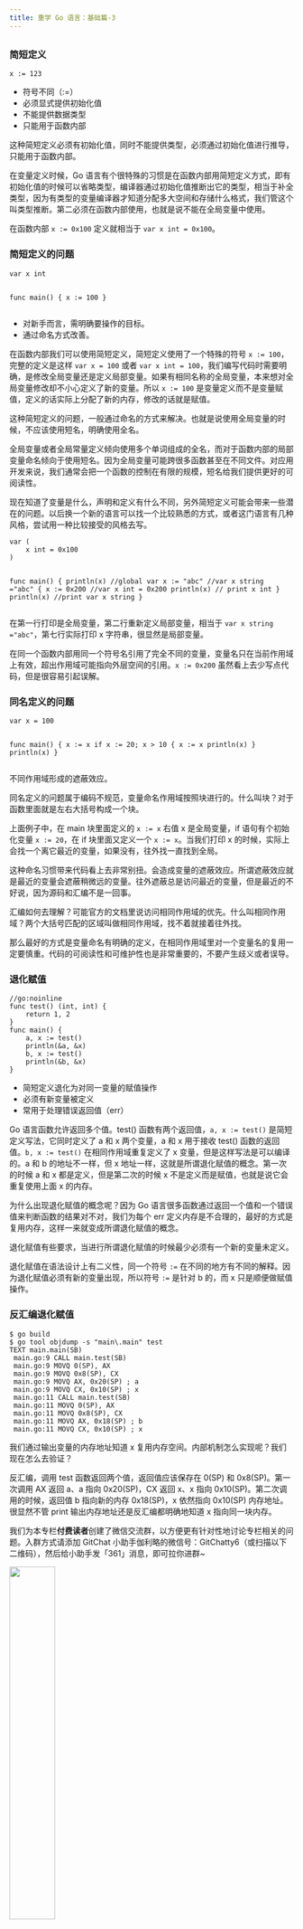 ```yaml
---
title: 重学 Go 语言：基础篇-3
---
```

<article id="topicContainer" class="column_content"><h2 class="topic_title"></h2><div><h3 id="">简短定义</h3>
<pre><code class="go language-go">x := 123
</code></pre>
<ul>
<li>符号不同（:=）</li>
<li>必须显式提供初始化值</li>
<li>不能提供数据类型</li>
<li>只能用于函数内部</li>
</ul>
<p>这种简短定义必须有初始化值，同时不能提供类型，必须通过初始化值进行推导，只能用于函数内部。</p>
<p>在变量定义时候，Go 语言有个很特殊的习惯是在函数内部用简短定义方式，即有初始化值的时候可以省略类型，编译器通过初始化值推断出它的类型，相当于补全类型，因为有类型的变量编译器才知道分配多大空间和存储什么格式，我们管这个叫类型推断。第二必须在函数内部使用，也就是说不能在全局变量中使用。</p>
<p>在函数内部 <code>x := 0x100</code> 定义就相当于 <code>var x int = 0x100</code>。</p>
<h3 id="-1">简短定义的问题</h3>
<pre><code class="go language-go">var x int

func main() {
    x := 100
}
</code></pre>
<ul>
<li>对新手而言，需明确要操作的目标。</li>
<li>通过命名方式改善。</li>
</ul>
<p>在函数内部我们可以使用简短定义，简短定义使用了一个特殊的符号 <code>x := 100</code>，完整的定义是这样 <code>var x = 100</code> 或者 <code>var x int = 100</code>，我们编写代码时需要明确，是修改全局变量还是定义局部变量。如果有相同名称的全局变量，本来想对全局变量修改却不小心定义了新的变量。所以 <code>x := 100</code> 是变量定义而不是变量赋值，定义的话实际上分配了新的内存，修改的话就是赋值。</p>
<p>这种简短定义的问题，一般通过命名的方式来解决。也就是说使用全局变量的时候，不应该使用短名，明确使用全名。</p>
<p>全局变量或者全局常量定义倾向使用多个单词组成的全名，而对于函数内部的局部变量命名倾向于使用短名。因为全局变量可能跨很多函数甚至在不同文件。对应用开发来说，我们通常会把一个函数的控制在有限的规模，短名给我们提供更好的可阅读性。</p>
<p>现在知道了变量是什么，声明和定义有什么不同，另外简短定义可能会带来一些潜在的问题。以后换一个新的语言可以找一个比较熟悉的方式，或者这门语言有几种风格，尝试用一种比较接受的风格去写。</p>
<pre><code class="go language-go">var (
    x int = 0x100
)

func main() {
    println(x) //global var
    x := "abc" //var x string ="abc"
    {
        x := 0x200 //var x int = 0x200
        println(x) // print x int
    }
    println(x) //print var x string
}
</code></pre>
<p>在第一行打印是全局变量，第二行重新定义局部变量，相当于 <code>var x string ="abc"</code>，第七行实际打印 x 字符串，很显然是局部变量。</p>
<p>在同一个函数内部用同一个符号名引用了完全不同的变量，变量名只在当前作用域上有效，超出作用域可能指向外层空间的引用。<code>x := 0x200</code> 虽然看上去少写点代码，但是很容易引起误解。</p>
<h3 id="-2">同名定义的问题</h3>
<pre><code class="go language-go">var x = 100

func main() {
    x := x
    if x := 20; x &gt; 10 {
        x := x
        println(x)
    }
    println(x)
}
</code></pre>
<p>不同作用域形成的遮蔽效应。</p>
<p>同名定义的问题属于编码不规范，变量命名作用域按照块进行的。什么叫块？对于函数里面就是左右大括号构成一个块。</p>
<p>上面例子中，在 main 块里面定义的 <code>x := x</code> 右值 x 是全局变量，if 语句有个初始化变量 <code>x := 20</code>，在 if 块里面又定义一个 <code>x := x</code>。当我们打印 x 的时候，实际上会找一个离它最近的变量，如果没有，往外找一直找到全局。</p>
<p>这种命名习惯带来代码看上去非常别扭。会造成变量的遮蔽效应。所谓遮蔽效应就是最近的变量会遮蔽稍微远的变量。往外遮蔽总是访问最近的变量，但是最近的不好说，因为源码和汇编不是一回事。</p>
<p>汇编如何去理解？可能官方的文档里说访问相同作用域的优先。什么叫相同作用域？两个大括号匹配的区域叫做相同作用域，找不着就接着往外找。</p>
<p>那么最好的方式是变量命名有明确的定义，在相同作用域里对一个变量名的复用一定要慎重。代码的可阅读性和可维护性也是非常重要的，不要产生歧义或者误导。</p>
<h3 id="-3">退化赋值</h3>
<pre><code class="go language-go">//go:noinline
func test() (int, int) {
    return 1, 2
}
func main() {
    a, x := test()
    println(&amp;a, &amp;x)
    b, x := test()
    println(&amp;b, &amp;x)
}
</code></pre>
<ul>
<li>简短定义退化为对同一变量的赋值操作</li>
<li>必须有新变量被定义</li>
<li>常用于处理错误返回值（err）</li>
</ul>
<p>Go 语言函数允许返回多个值。test() 函数有两个返回值，<code>a, x := test()</code> 是简短定义写法，它同时定义了 a 和 x 两个变量，a 和 x 用于接收 test() 函数的返回值。<code>b, x := test()</code> 在相同作用域重复定义了 x 变量，但是这样写法是可以编译的。a 和 b 的地址不一样，但 x 地址一样，这就是所谓退化赋值的概念。第一次的时候 a 和 x 都是定义，但是第二次的时候 x 不是定义而是赋值，也就是说它会重复使用上面 x 的内存。</p>
<p>为什么出现退化赋值的概念呢？因为 Go 语言很多函数通过返回一个值和一个错误值来判断函数的结果对不对，我们为每个 err 定义内存是不合理的，最好的方式是复用内存，这样一来就变成所谓退化赋值的概念。</p>
<p>退化赋值有些要求，当进行所谓退化赋值的时候最少必须有一个新的变量未定义。</p>
<p>退化赋值在语法设计上有二义性，同一个符号 <code>:=</code> 在不同的地方有不同的解释。因为退化赋值必须有新的变量出现，所以符号 <code>:=</code> 是针对 b 的，而 x 只是顺便做赋值操作。</p>
<h3 id="-4">反汇编退化赋值</h3>
<pre><code class="bash language-bash">$ go build
$ go tool objdump -s "main\.main" test
TEXT main.main(SB)
 main.go:9 CALL main.test(SB)
 main.go:9 MOVQ 0(SP), AX
 main.go:9 MOVQ 0x8(SP), CX
 main.go:9 MOVQ AX, 0x20(SP) ; a
 main.go:9 MOVQ CX, 0x10(SP) ; x
 main.go:11 CALL main.test(SB)
 main.go:11 MOVQ 0(SP), AX
 main.go:11 MOVQ 0x8(SP), CX
 main.go:11 MOVQ AX, 0x18(SP) ; b
 main.go:11 MOVQ CX, 0x10(SP) ; x
</code></pre>
<p>我们通过输出变量的内存地址知道 x 复用内存空间。内部机制怎么实现呢？我们现在怎么去验证？</p>
<p>反汇编，调用 test 函数返回两个值，返回值应该保存在 0(SP) 和 0x8(SP)。第一次调用 AX 返回 a、a 指向 0x20(SP)，CX 返回 x、x 指向 0x10(SP)。第二次调用的时候，返回值 b 指向新的内存 0x18(SP)，x 依然指向 0x10(SP) 内存地址。很显然不管 print 输出内存地址还是反汇编都明确地知道 x 指向同一块内存。</p>
<p>我们为本专栏<strong>付费读者</strong>创建了微信交流群，以方便更有针对性地讨论专栏相关的问题。入群方式请添加 GitChat 小助手伽利略的微信号：GitChatty6（或扫描以下二维码），然后给小助手发「361」消息，即可拉你进群~</p>
<p><img src="https://images.gitbook.cn/FsONnMw_1O_6pkv-U-ji0U1injRm" width = "40%" /></p></div></article>